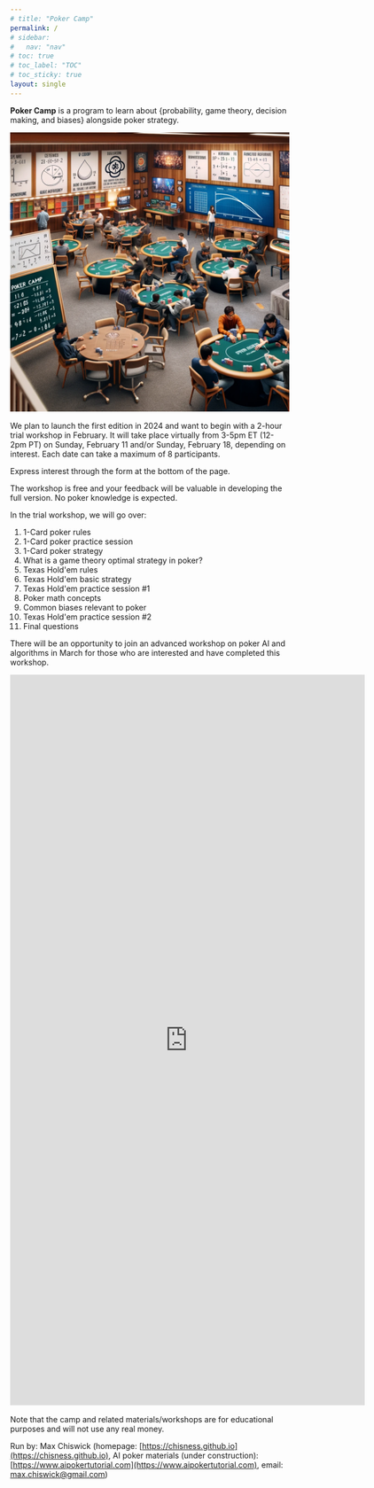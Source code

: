 ```yaml
---
# title: "Poker Camp"
permalink: /
# sidebar:
#   nav: "nav"
# toc: true
# toc_label: "TOC"
# toc_sticky: true
layout: single
---
```

**Poker Camp** is a program to learn about {probability, game theory, decision making, and biases} alongside poker strategy. 

![Poker Camp](./assets/pc.png)

We plan to launch the first edition in 2024 and want to begin with a 2-hour trial workshop in February. It will take place virtually from 3-5pm ET (12-2pm PT) on Sunday, February 11 and/or Sunday, February 18, depending on interest. Each date can take a maximum of 8 participants. 

Express interest through the form at the bottom of the page. 

The workshop is free and your feedback will be valuable in developing the full version. No poker knowledge is expected.

In the trial workshop, we will go over: 
1. 1-Card poker rules
2. 1-Card poker practice session
3. 1-Card poker strategy
4. What is a game theory optimal strategy in poker?
5. Texas Hold'em rules
6. Texas Hold'em basic strategy
7. Texas Hold'em practice session #1
8. Poker math concepts
9. Common biases relevant to poker
10. Texas Hold'em practice session #2
11. Final questions

There will be an opportunity to join an advanced workshop on poker AI and algorithms in March for those who are interested and have completed this workshop. 

<iframe src="https://docs.google.com/forms/d/e/1FAIpQLSeHNy67Atz4ytwhbW8AsUcONtZ3F8TqWvpqlognYIWm9rmnFg/viewform?embedded=true" width="640" height="1319" frameborder="0" marginheight="0" marginwidth="0">Loading…</iframe>

Note that the camp and related materials/workshops are for educational purposes and will not use any real money. 

Run by: Max Chiswick (homepage: [https://chisness.github.io](https://chisness.github.io), AI poker materials (under construction): [https://www.aipokertutorial.com](https://www.aipokertutorial.com), email: [max.chiswick@gmail.com](mailto:max.chiswick@gmail.com))
